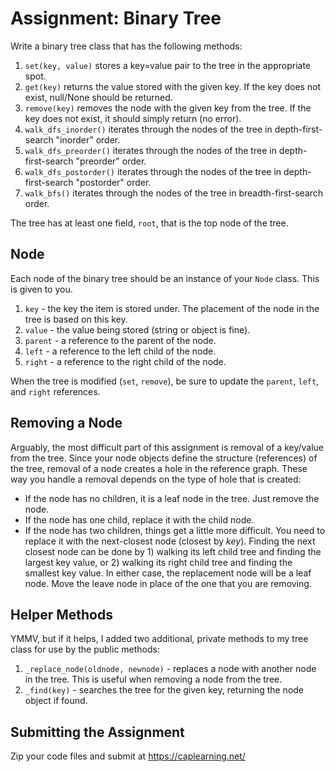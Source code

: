 # Assignment: Binary Tree

Write a binary tree class that has the following methods:

1. `set(key, value)` stores a key=value pair to the tree in the appropriate spot.
1. `get(key)` returns the value stored with the given key.  If the key does not exist, null/None should be returned.
1. `remove(key)` removes the node with the given key from the tree.  If the key does not exist, it should simply return (no error).
1. `walk_dfs_inorder()` iterates through the nodes of the tree in depth-first-search "inorder" order.
1. `walk_dfs_preorder()` iterates through the nodes of the tree in depth-first-search "preorder" order.
1. `walk_dfs_postorder()` iterates through the nodes of the tree in depth-first-search "postorder" order.
1. `walk_bfs()` iterates through the nodes of the tree in breadth-first-search order.

The tree has at least one field, `root`, that is the top node of the tree.


## Node

Each node of the binary tree should be an instance of your `Node` class.  This is given to you.

1. `key` - the key the item is stored under.  The placement of the node in the tree is based on this key.
1. `value` - the value being stored (string or object is fine).
1. `parent` - a reference to the parent of the node.
1. `left` - a reference to the left child of the node.
1. `right` - a reference to the right child of the node.

When the tree is modified (`set`, `remove`), be sure to update the `parent`, `left`, and `right` references.


## Removing a Node

Arguably, the most difficult part of this assignment is removal of a key/value from the tree.  Since your node objects define the structure (references) of the tree, removal of a node creates a hole in the reference graph.  These way you handle a removal depends on the type of hole that is created:

* If the node has no children, it is a leaf node in the tree.  Just remove the node.
* If the node has one child, replace it with the child node.
* If the node has two children, things get a little more difficult.  You need to replace it with the next-closest node (closest by *key*).  Finding the next closest node can be done by 1) walking its left child tree and finding the largest key value, or 2) walking its right child tree and finding the smallest key value.  In either case, the replacement node will be a leaf node.  Move the leave node in place of the one that you are removing.


## Helper Methods

YMMV, but if it helps, I added two additional, private methods to my tree class for use by the public methods:

1. `_replace_node(oldnode, newnode)` - replaces a node with another node in the tree.  This is useful when removing a node from the tree.
1. `_find(key)` - searches the tree for the given key, returning the node object if found.


## Submitting the Assignment

Zip your code files and submit at https://caplearning.net/
